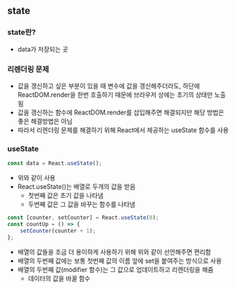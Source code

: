## state

### state란?

-   data가 저장되는 곳

### 리렌더링 문제

-   값을 갱신하고 싶은 부분이 있을 때 변수에 값을 갱신해주더라도, 하단에 ReactDOM.render을 한번 호출하기 때문에 브라우저 상에는 초기의 상태만 노출됨
-   값을 갱신하는 함수에 ReactDOM.render를 삽입해주면 해결되지만 해당 방법은 좋은 해결방법은 아님
-   따라서 리렌더링 문제를 해결하기 위해 React에서 제공하는 useState 함수를 사용

### useState

```js
const data = React.useState();
```

-   위와 같이 사용
-   React.useState()는 배열로 두개의 값을 받음
    -   첫번째 값은 초기 값을 나타냄
    -   두번째 값은 그 값을 바꾸는 함수를 나타냄

```js
const [counter, setCounter] = React.useState(0);
const countUp = () => {
    setCounter(counter + 1);
};
```

-   배열의 값들을 조금 더 용이하게 사용하기 위해 위와 같이 선언해주면 편리함
-   배열의 두번째 값에는 보통 첫번째 값의 이름 앞에 set을 붙여주는 방식으로 사용
-   배열의 두번째 값(modifier 함수)는 그 값으로 업데이트하고 리렌더링을 해줌
    -   데이터의 값을 바꿀 함수
